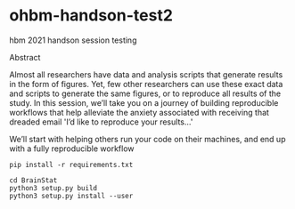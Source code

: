 # ohbm-handson-test2
hbm 2021 handson session testing

Abstract

Almost all researchers have data and analysis scripts that generate results in the form of figures. Yet, few other researchers can use these exact data and scripts to generate the same figures, or to reproduce all results of the study. In this session, we’ll take you on a journey of building reproducible workflows that help alleviate the anxiety associated with receiving that dreaded email 'I’d like to reproduce your results...'

We’ll start with helping others run your code on their machines, and end up with a fully reproducible workflow

```
pip install -r requirements.txt

```

```git clone https://github.com/MICA-MNI/BrainStat.git
cd BrainStat
python3 setup.py build
python3 setup.py install --user
```
